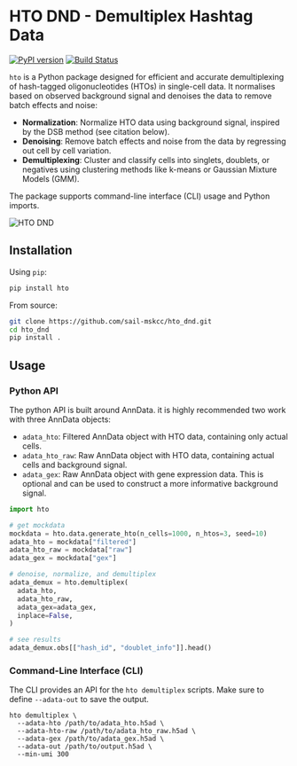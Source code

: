 # HTO DND - Demultiplex Hashtag Data

[![PyPI version](https://badge.fury.io/py/hto-dnd.svg)](https://badge.fury.io/py/hto-dnd)
[![Build Status](https://github.com/sail-mskcc/hto_dnd/actions/workflows/python-package.yml/badge.svg)](https://github.com/sail-mskcc/hto_dnd/actions/workflows/test.yml)

`hto` is a Python package designed for efficient and accurate demultiplexing of hash-tagged oligonucleotides (HTOs) in single-cell data.
It normalises based on observed background signal and denoises the data to remove batch effects and noise:

- **Normalization**: Normalize HTO data using background signal, inspired by the DSB method (see citation below).
- **Denoising**: Remove batch effects and noise from the data by regressing out cell by cell variation.
- **Demultiplexing**: Cluster and classify cells into singlets, doublets, or negatives using clustering methods like k-means or Gaussian Mixture Models (GMM).

The package supports command-line interface (CLI) usage and Python imports.

![HTO DND](./media/pipeline_v0.png)

## Installation

Using `pip`:

```bash
pip install hto
```

From source:

```bash
git clone https://github.com/sail-mskcc/hto_dnd.git
cd hto_dnd
pip install .
```

## Usage

### Python API

The python API is built around AnnData. it is highly recommended two work with three AnnData objects:

* `adata_hto`: Filtered AnnData object with HTO data, containing only actual cells.
* `adata_hto_raw`: Raw AnnData object with HTO data, containing actual cells and background signal.
* `adata_gex`: Raw AnnData object with gene expression data. This is optional and can be used to construct a more informative background signal.

```python
import hto

# get mockdata
mockdata = hto.data.generate_hto(n_cells=1000, n_htos=3, seed=10)
adata_hto = mockdata["filtered"]
adata_hto_raw = mockdata["raw"]
adata_gex = mockdata["gex"]

# denoise, normalize, and demultiplex
adata_demux = hto.demultiplex(
  adata_hto,
  adata_hto_raw,
  adata_gex=adata_gex,
  inplace=False,
)

# see results
adata_demux.obs[["hash_id", "doublet_info"]].head()
```

### Command-Line Interface (CLI)

The CLI provides an API for the `hto demultiplex` scripts. Make sure to define `--adata-out` to save the output.

```
hto demultiplex \
  --adata-hto /path/to/adata_hto.h5ad \
  --adata-hto-raw /path/to/adata_hto_raw.h5ad \
  --adata-gex /path/to/adata_gex.h5ad \
  --adata-out /path/to/output.h5ad \
  --min-umi 300
```
